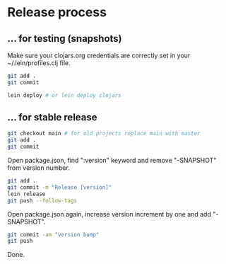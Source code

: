 # Release process 

## ... for testing (snapshots)

Make sure your clojars.org credentials are correctly set in your ~/.lein/profiles.clj file.

``` bash
git add .
git commit
```

``` bash
lein deploy # or lein deploy clojars
```

## ... for stable release

``` bash
git checkout main # for old projects replace main with master
git add .
git commit 
```

Open package.json, find ":version" keyword and remove "-SNAPSHOT" from version number.

``` bash
git add .
git commit -m "Release [version]"
lein release
git push --follow-tags
```

Open package.json again, increase version increment by one and add "-SNAPSHOT".

``` bash
git commit -am "version bump"
git push
```

Done.
